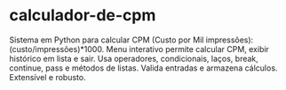 # calculador-de-cpm
Sistema em Python para calcular CPM (Custo por Mil impressões): (custo/impressões)*1000. Menu interativo permite calcular CPM, exibir histórico em lista e sair. Usa operadores, condicionais, laços, break, continue, pass e métodos de listas. Valida entradas e armazena cálculos. Extensível e robusto.
